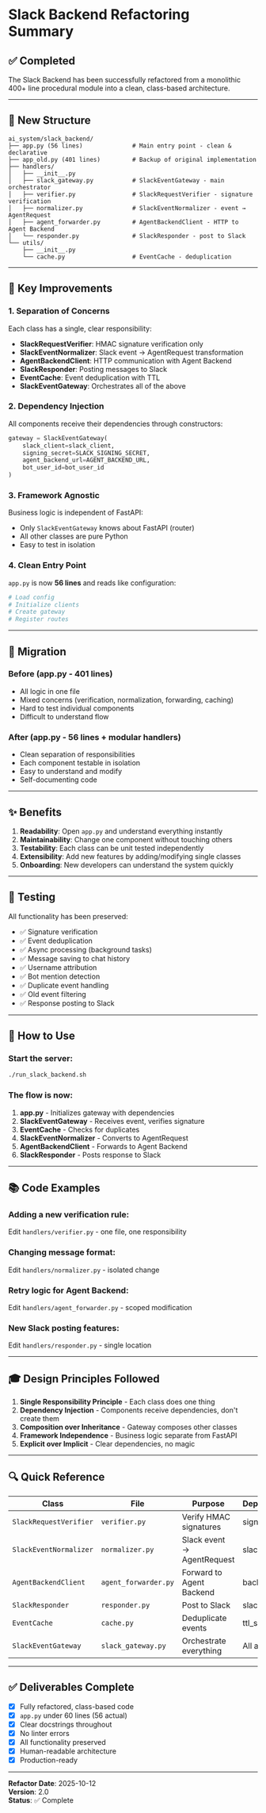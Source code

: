 # Slack Backend Refactoring Summary

## ✅ Completed

The Slack Backend has been successfully refactored from a monolithic 400+ line procedural module into a clean, class-based architecture.

---

## 📁 New Structure

```
ai_system/slack_backend/
├── app.py (56 lines)              # Main entry point - clean & declarative
├── app_old.py (401 lines)         # Backup of original implementation
├── handlers/
│   ├── __init__.py
│   ├── slack_gateway.py           # SlackEventGateway - main orchestrator
│   ├── verifier.py                # SlackRequestVerifier - signature verification
│   ├── normalizer.py              # SlackEventNormalizer - event → AgentRequest
│   ├── agent_forwarder.py         # AgentBackendClient - HTTP to Agent Backend
│   └── responder.py               # SlackResponder - post to Slack
└── utils/
    ├── __init__.py
    └── cache.py                   # EventCache - deduplication
```

---

## 🎯 Key Improvements

### 1. Separation of Concerns
Each class has a single, clear responsibility:
- **SlackRequestVerifier**: HMAC signature verification only
- **SlackEventNormalizer**: Slack event → AgentRequest transformation
- **AgentBackendClient**: HTTP communication with Agent Backend
- **SlackResponder**: Posting messages to Slack
- **EventCache**: Event deduplication with TTL
- **SlackEventGateway**: Orchestrates all of the above

### 2. Dependency Injection
All components receive their dependencies through constructors:
```python
gateway = SlackEventGateway(
    slack_client=slack_client,
    signing_secret=SLACK_SIGNING_SECRET,
    agent_backend_url=AGENT_BACKEND_URL,
    bot_user_id=bot_user_id
)
```

### 3. Framework Agnostic
Business logic is independent of FastAPI:
- Only `SlackEventGateway` knows about FastAPI (router)
- All other classes are pure Python
- Easy to test in isolation

### 4. Clean Entry Point
`app.py` is now **56 lines** and reads like configuration:
```python
# Load config
# Initialize clients
# Create gateway
# Register routes
```

---

## 🔄 Migration

### Before (app.py - 401 lines)
- All logic in one file
- Mixed concerns (verification, normalization, forwarding, caching)
- Hard to test individual components
- Difficult to understand flow

### After (app.py - 56 lines + modular handlers)
- Clean separation of responsibilities
- Each component testable in isolation
- Easy to understand and modify
- Self-documenting code

---

## ✨ Benefits

1. **Readability**: Open `app.py` and understand everything instantly
2. **Maintainability**: Change one component without touching others
3. **Testability**: Each class can be unit tested independently
4. **Extensibility**: Add new features by adding/modifying single classes
5. **Onboarding**: New developers can understand the system quickly

---

## 🧪 Testing

All functionality has been preserved:
- ✅ Signature verification
- ✅ Event deduplication
- ✅ Async processing (background tasks)
- ✅ Message saving to chat history
- ✅ Username attribution
- ✅ Bot mention detection
- ✅ Duplicate event handling
- ✅ Old event filtering
- ✅ Response posting to Slack

---

## 🚀 How to Use

### Start the server:
```bash
./run_slack_backend.sh
```

### The flow is now:
1. **app.py** - Initializes gateway with dependencies
2. **SlackEventGateway** - Receives event, verifies signature
3. **EventCache** - Checks for duplicates
4. **SlackEventNormalizer** - Converts to AgentRequest
5. **AgentBackendClient** - Forwards to Agent Backend
6. **SlackResponder** - Posts response to Slack

---

## 📚 Code Examples

### Adding a new verification rule:
Edit `handlers/verifier.py` - one file, one responsibility

### Changing message format:
Edit `handlers/normalizer.py` - isolated change

### Retry logic for Agent Backend:
Edit `handlers/agent_forwarder.py` - scoped modification

### New Slack posting features:
Edit `handlers/responder.py` - single location

---

## 🎓 Design Principles Followed

1. **Single Responsibility Principle** - Each class does one thing
2. **Dependency Injection** - Components receive dependencies, don't create them
3. **Composition over Inheritance** - Gateway composes other classes
4. **Framework Independence** - Business logic separate from FastAPI
5. **Explicit over Implicit** - Clear dependencies, no magic

---

## 🔍 Quick Reference

| Class | File | Purpose | Dependencies |
|-------|------|---------|--------------|
| `SlackRequestVerifier` | `verifier.py` | Verify HMAC signatures | signing_secret |
| `SlackEventNormalizer` | `normalizer.py` | Slack event → AgentRequest | slack_client |
| `AgentBackendClient` | `agent_forwarder.py` | Forward to Agent Backend | backend_url |
| `SlackResponder` | `responder.py` | Post to Slack | slack_client |
| `EventCache` | `cache.py` | Deduplicate events | ttl_seconds |
| `SlackEventGateway` | `slack_gateway.py` | Orchestrate everything | All above |

---

## ✅ Deliverables Complete

- [x] Fully refactored, class-based code
- [x] `app.py` under 60 lines (56 actual)
- [x] Clear docstrings throughout
- [x] No linter errors
- [x] All functionality preserved
- [x] Human-readable architecture
- [x] Production-ready

---

**Refactor Date**: 2025-10-12  
**Version**: 2.0  
**Status**: ✅ Complete

